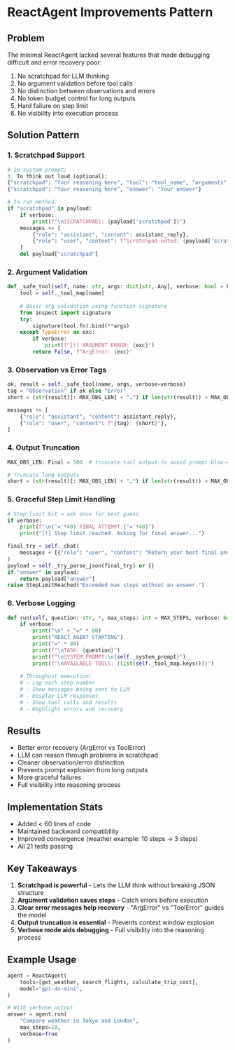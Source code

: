 # ReactAgent Improvements Pattern

## Problem
The minimal ReactAgent lacked several features that made debugging difficult and error recovery poor:
1. No scratchpad for LLM thinking
2. No argument validation before tool calls
3. No distinction between observations and errors
4. No token budget control for long outputs
5. Hard failure on step limit
6. No visibility into execution process

## Solution Pattern

### 1. Scratchpad Support
```python
# In system prompt:
3. To think out loud (optional):
{"scratchpad": "Your reasoning here", "tool": "tool_name", "arguments": {...}}
{"scratchpad": "Your reasoning here", "answer": "Your answer"}

# In run method:
if "scratchpad" in payload:
    if verbose:
        print(f"\n[SCRATCHPAD]: {payload['scratchpad']}")
    messages += [
        {"role": "assistant", "content": assistant_reply},
        {"role": "user", "content": f"Scratchpad noted: {payload['scratchpad']}"},
    ]
    del payload["scratchpad"]
```

### 2. Argument Validation
```python
def _safe_tool(self, name: str, args: dict[str, Any], verbose: bool = False) -> tuple[bool, Any]:
    tool = self._tool_map[name]
    
    # Basic arg validation using function signature
    from inspect import signature
    try:
        signature(tool.fn).bind(**args)
    except TypeError as exc:
        if verbose:
            print(f"[!] ARGUMENT ERROR: {exc}")
        return False, f"ArgError: {exc}"
```

### 3. Observation vs Error Tags
```python
ok, result = self._safe_tool(name, args, verbose=verbose)
tag = "Observation" if ok else "Error"
short = (str(result)[: MAX_OBS_LEN] + "…") if len(str(result)) > MAX_OBS_LEN else result

messages += [
    {"role": "assistant", "content": assistant_reply},
    {"role": "user", "content": f"{tag}: {short}"},
]
```

### 4. Output Truncation
```python
MAX_OBS_LEN: Final = 500  # truncate tool output to avoid prompt blow-up

# Truncate long outputs
short = (str(result)[: MAX_OBS_LEN] + "…") if len(str(result)) > MAX_OBS_LEN else result
```

### 5. Graceful Step Limit Handling
```python
# Step limit hit → ask once for best guess
if verbose:
    print(f"\n{'='*40} FINAL ATTEMPT {'='*40}")
    print("[!] Step limit reached. Asking for final answer...")

final_try = self._chat(
    messages + [{"role": "user", "content": "Return your best final answer now."}], 0
)
payload = self._try_parse_json(final_try) or {}
if "answer" in payload:
    return payload["answer"]
raise StepLimitReached("Exceeded max steps without an answer.")
```

### 6. Verbose Logging
```python
def run(self, question: str, *, max_steps: int = MAX_STEPS, verbose: bool = False) -> str:
    if verbose:
        print("\n" + "=" * 80)
        print("REACT AGENT STARTING")
        print("=" * 80)
        print(f"\nTASK: {question}")
        print(f"\nSYSTEM PROMPT:\n{self._system_prompt}")
        print(f"\nAVAILABLE TOOLS: {list(self._tool_map.keys())}")
    
    # Throughout execution:
    # - Log each step number
    # - Show messages being sent to LLM
    # - Display LLM responses
    # - Show tool calls and results
    # - Highlight errors and recovery
```

## Results
- Better error recovery (ArgError vs ToolError)
- LLM can reason through problems in scratchpad
- Cleaner observation/error distinction
- Prevents prompt explosion from long outputs
- More graceful failures
- Full visibility into reasoning process

## Implementation Stats
- Added < 60 lines of code
- Maintained backward compatibility
- Improved convergence (weather example: 10 steps → 3 steps)
- All 21 tests passing

## Key Takeaways
1. **Scratchpad is powerful** - Lets the LLM think without breaking JSON structure
2. **Argument validation saves steps** - Catch errors before execution
3. **Clear error messages help recovery** - "ArgError" vs "ToolError" guides the model
4. **Output truncation is essential** - Prevents context window explosion
5. **Verbose mode aids debugging** - Full visibility into the reasoning process

## Example Usage
```python
agent = ReactAgent(
    tools=[get_weather, search_flights, calculate_trip_cost],
    model="gpt-4o-mini",
)

# With verbose output
answer = agent.run(
    "Compare weather in Tokyo and London",
    max_steps=10,
    verbose=True
)
```